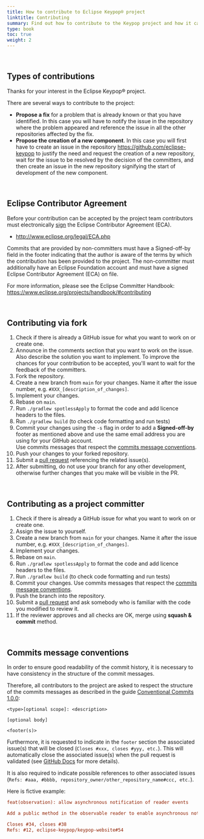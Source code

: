 ```yaml
---
title: How to contribute to Eclipse Keypop® project
linktitle: Contributing
summary: Find out how to contribute to the Keypop project and how it can benefit your organization.
type: book
toc: true
weight: 2
---
```


<br>

## Types of contributions

Thanks for your interest in the Eclipse Keypop® project.

There are several ways to contribute to the project:
* **Propose a fix** for a problem that is already known or that you have identified.
  In this case you will have to notify the issue in the repository where the problem appeared and reference the issue in all the other repositories affected by the fix.
* **Propose the creation of a new component**.
  In this case you will first have to create an issue in the repository https://github.com/eclipse-keypop to justify the need and request the creation of a new repository, wait for the issue to be resolved by the decision of the committers, and then create an issue in the new repository signifying the start of development of the new component.

<br>

## Eclipse Contributor Agreement

Before your contribution can be accepted by the project team contributors must
electronically [sign](https://accounts.eclipse.org/user/login?destination=user/eca) the Eclipse Contributor Agreement (ECA).

* http://www.eclipse.org/legal/ECA.php

Commits that are provided by non-committers must have a Signed-off-by field in
the footer indicating that the author is aware of the terms by which the
contribution has been provided to the project. The non-committer must
additionally have an Eclipse Foundation account and must have a signed Eclipse
Contributor Agreement (ECA) on file.

For more information, please see the Eclipse Committer Handbook:
https://www.eclipse.org/projects/handbook/#contributing

<br>

## Contributing via fork

1. Check if there is already a GitHub issue for what you want to work on or create one.
2. Announce in the comments section that you want to work on the issue. Also describe the solution you want to implement. 
To improve the chances for your contribution to be accepted, you'll want to wait for the feedback of the committers.
3. Fork the repository.
4. Create a new branch from `main` for your changes. Name it after the issue number, e.g. `#XXX_[description_of_changes]`.
5. Implement your changes.
6. Rebase on `main`.
7. Run `./gradlew spotlessApply` to format the code and add licence headers to the files.
8. Run `./gradlew build` (to check code formatting and run tests)
9. Commit your changes using the `-s` flag in order to add a **Signed-off-by** footer as mentioned above and use the same email address you are using for your GitHub account.<br>
   Use commits messages that respect the [commits message conventions](#commits-message-conventions).
10. Push your changes to your forked repository.
11. Submit a [pull request](https://help.github.com/articles/using-pull-requests/) referencing the related issue(s).
12. After submitting, do not use your branch for any other development, otherwise further changes that you make will be visible in the PR.

<br>

## Contributing as a project committer

1. Check if there is already a GitHub issue for what you want to work on or create one.
1. Assign the issue to yourself.
4. Create a new branch from `main` for your changes. Name it after the issue number, e.g. `#XXX_[description_of_changes]`.
1. Implement your changes.
1. Rebase on `main`.
1. Run `./gradlew spotlessApply` to format the code and add licence headers to the files.
1. Run `./gradlew build` (to check code formatting and run tests)
9. Commit your changes.
   Use commits messages that respect the [commits message conventions](#commits-message-conventions).
1. Push the branch into the repository.
1. Submit a [pull request](https://help.github.com/articles/using-pull-requests/) and ask somebody who is familiar with the code you modified to review it.
1. If the reviewer approves and all checks are OK, merge using **squash & commit** method.

<br>

## Commits message conventions

In order to ensure good readability of the commit history, it is necessary to have consistency in the structure of the commit messages.

Therefore, all contributors to the project are asked to respect the structure of the commits messages as described in the guide [Conventional Commits 1.0.0](https://www.conventionalcommits.org/en/v1.0.0/):

```
<type>[optional scope]: <description>

[optional body]

<footer(s)>
```

Furthermore, it is requested to indicate in the `footer` section the associated issue(s) that will be closed (`Closes #xxx, closes #yyy, etc.`).
This will automatically close the associated issue(s) when the pull request is validated (see [GitHub Docs](https://docs.github.com/en/issues/tracking-your-work-with-issues/linking-a-pull-request-to-an-issue) for more details).

It is also required to indicate possible references to other associated issues (`Refs: #aaa, #bbbb, repository_owner/other_repository_name#ccc, etc.`).

Here is fictive example:

```ini
feat(observation): allow asynchronous notification of reader events

Add a public method in the observable reader to enable asynchronous notifications.

Closes #34, closes #38
Refs: #12, eclipse-keypop/keypop-website#54
```